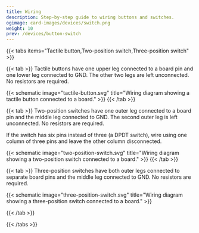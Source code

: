 ```yaml
---
title: Wiring
description: Step-by-step guide to wiring buttons and switches.
ogimage: card-images/devices/switch.png
weight: 10
prev: /devices/button-switch
---
```


{{< tabs items="Tactile button,Two-position switch,Three-position switch" >}}

{{< tab >}}
Tactile buttons have one upper leg connected to a board pin and one lower leg connected to GND. The other two legs are left unconnected. No resistors are required.

{{< schematic image="tactile-button.svg" title="Wiring diagram showing a tactile button connected to a board." >}}
{{< /tab >}}

{{< tab >}}
Two-position switches have one outer leg connected to a board pin and the middle leg connected to GND. The second outer leg is left unconnected. No resistors are required.

If the switch has six pins instead of three (a DPDT switch), wire using one column of three pins and leave the other column disconnected.

{{< schematic image="two-position-switch.svg" title="Wiring diagram showing a two-position switch connected to a board." >}}
{{< /tab >}}

{{< tab >}}
Three-position switches have both outer legs connected to separate board pins and the middle leg connected to GND. No resistors are required.

{{< schematic image="three-position-switch.svg" title="Wiring diagram showing a three-position switch connected to a board." >}}

{{< /tab >}}

{{< /tabs >}}
